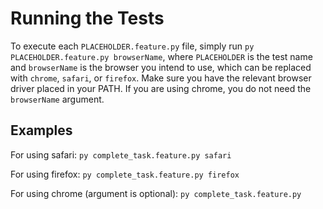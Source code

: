 # Running the Tests

To execute each `PLACEHOLDER.feature.py` file, simply run `py PLACEHOLDER.feature.py browserName`,
where `PLACEHOLDER` is the test name and `browserName` is the browser you intend to use, which can be replaced with `chrome`, `safari`, or `firefox`. Make sure you have the relevant browser driver placed in your PATH. If you are using chrome, you do not need the `browserName` argument.

## Examples

For using safari: `py complete_task.feature.py safari`

For using firefox: `py complete_task.feature.py firefox`

For using chrome (argument is optional): `py complete_task.feature.py`